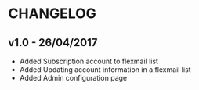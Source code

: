 # CHANGELOG

## v1.0 - 26/04/2017
- Added Subscription account to flexmail list
- Added Updating account information in a flexmail list
- Added Admin configuration page